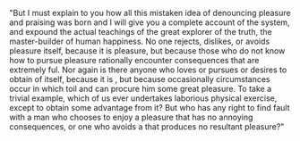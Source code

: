 "But I must explain to you how all this mistaken idea of denouncing pleasure and praising 
 was born and I will give you a complete account of the system, and 
 expound the actual teachings of the great explorer of the truth, the 
 master-builder of human happiness. No one rejects, dislikes, or avoids 
 pleasure itself, because it is pleasure, but because those who do not 
 know how to pursue pleasure rationally encounter consequences that are 
 extremely ful. Nor again is there anyone who loves or pursues or 
 desires to obtain  of itself, because it is , but because 
 occasionally circumstances occur in which toil and  can procure 
 him some great pleasure. To take a trivial example, which of us ever 
 undertakes laborious physical exercise, except to obtain some 
 advantage from it? But who has any right to find fault with a man who 
 chooses to enjoy a pleasure that has no annoying consequences, or one 
 who avoids a  that produces no resultant pleasure?"